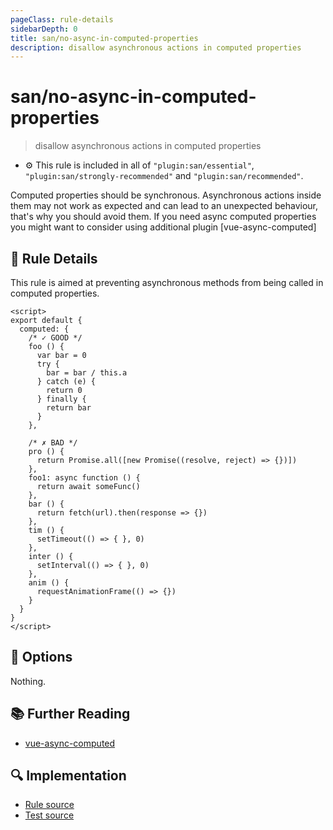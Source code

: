 ```yaml
---
pageClass: rule-details
sidebarDepth: 0
title: san/no-async-in-computed-properties
description: disallow asynchronous actions in computed properties
---
```

# san/no-async-in-computed-properties
> disallow asynchronous actions in computed properties

- :gear: This rule is included in all of `"plugin:san/essential"`, `"plugin:san/strongly-recommended"` and `"plugin:san/recommended"`.

Computed properties should be synchronous. Asynchronous actions inside them may not work as expected and can lead to an unexpected behaviour, that's why you should avoid them.
If you need async computed properties you might want to consider using additional plugin [vue-async-computed]

## :book: Rule Details

This rule is aimed at preventing asynchronous methods from being called in computed properties.

<eslint-code-block :rules="{'san/no-async-in-computed-properties': ['error']}">

```vue
<script>
export default {
  computed: {
    /* ✓ GOOD */
    foo () {
      var bar = 0
      try {
        bar = bar / this.a
      } catch (e) {
        return 0
      } finally {
        return bar
      }
    },

    /* ✗ BAD */
    pro () {
      return Promise.all([new Promise((resolve, reject) => {})])
    },
    foo1: async function () {
      return await someFunc()
    },
    bar () {
      return fetch(url).then(response => {})
    },
    tim () {
      setTimeout(() => { }, 0)
    },
    inter () {
      setInterval(() => { }, 0)
    },
    anim () {
      requestAnimationFrame(() => {})
    }
  }
}
</script>
```

</eslint-code-block>

## :wrench: Options

Nothing.

## :books: Further Reading

- [vue-async-computed](https://github.com/foxbenjaminfox/vue-async-computed)

## :mag: Implementation

- [Rule source](https://github.com/vuejs/eslint-plugin-san/blob/master/lib/rules/no-async-in-computed-properties.js)
- [Test source](https://github.com/vuejs/eslint-plugin-san/blob/master/tests/lib/rules/no-async-in-computed-properties.js)
